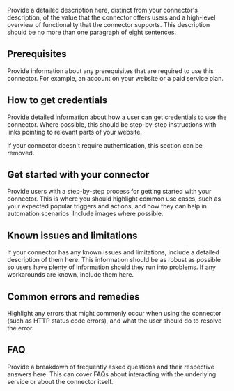 Provide a detailed description here, distinct from your connector's description, of the value that the connector offers users and a high-level overview of functionality that the connector supports. This description should be no more than one paragraph of eight sentences.

## Prerequisites

Provide information about any prerequisites that are required to use this connector. For example, an account on your website or a paid service plan. 

## How to get credentials

Provide detailed information about how a user can get credentials to use the connector. Where possible, this should be step-by-step instructions with links pointing to relevant parts of your website.

If your connector doesn't require authentication, this section can be removed.

## Get started with your connector

Provide users with a step-by-step process for getting started with your connector. This is where you should highlight common use cases, such as your expected popular triggers and actions, and how they can help in automation scenarios. Include images where possible.

## Known issues and limitations

If your connector has any known issues and limitations, include a detailed description of them here. This information should be as robust as possible so users have plenty of information should they run into problems. If any workarounds are known, include them here.

## Common errors and remedies

Highlight any errors that might commonly occur when using the connector (such as HTTP status code errors), and what the user should do to resolve the error.

## FAQ

Provide a breakdown of frequently asked questions and their respective answers here. This can cover FAQs about interacting with the underlying service or about the connector itself.